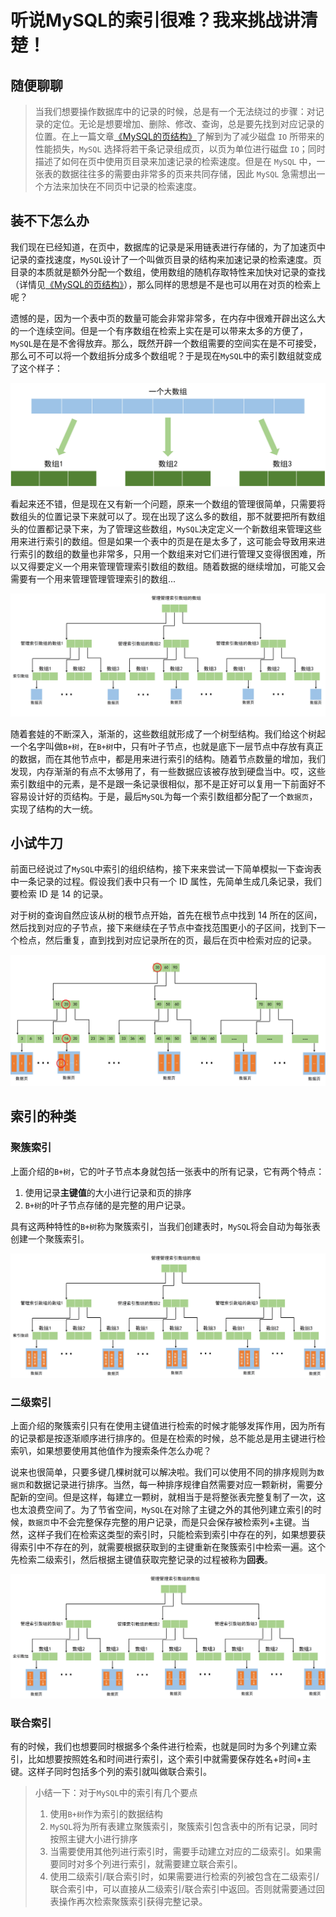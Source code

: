 # 听说MySQL的索引很难？我来挑战讲清楚！

## 随便聊聊

> 当我们想要操作数据库中的记录的时候，总是有一个无法绕过的步骤：对记录的定位。无论是想要增加、删除、修改、查询，总是要先找到对应记录的位置。在上一篇文章[《MySQL的页结构》](2.`MySQL`%E7%9A%84%E9%A1%B5%E7%BB%93%E6%9E%84.md)了解到为了减少磁盘 ``IO`` 所带来的性能损失，`MySQL` 选择将若干条记录组成页，以页为单位进行磁盘 `IO`；同时描述了如何在页中使用页目录来加速记录的检索速度。但是在 `MySQL` 中，一张表的数据往往多的需要由非常多的页来共同存储，因此 `MySQL` 急需想出一个方法来加快在不同页中记录的检索速度。

## 装不下怎么办

我们现在已经知道，在页中，数据库的记录是采用链表进行存储的，为了加速页中记录的查找速度，`MySQL`设计了一个叫做页目录的结构来加速记录的检索速度。页目录的本质就是额外分配一个数组，使用数组的随机存取特性来加快对记录的查找（详情见[《MySQL的页结构》](2.`MySQL`%E7%9A%84%E9%A1%B5%E7%BB%93%E6%9E%84.md)），那么同样的思想是不是也可以用在对页的检索上呢？

遗憾的是，因为一个表中页的数量可能会非常非常多，在内存中很难开辟出这么大的一个连续空间。但是一个有序数组在检索上实在是可以带来太多的方便了，`MySQL`是在是不舍得放弃。那么，既然开辟一个数组需要的空间实在是不可接受，那么可不可以将一个数组拆分成多个数组呢？于是现在`MySQL`中的索引数组就变成了这个样子：

![这里应该有张图](img/3.1.jpg)

看起来还不错，但是现在又有新一个问题，原来一个数组的管理很简单，只需要将数组头的位置记录下来就可以了。现在出现了这么多的数组，那不就要把所有数组头的位置都记录下来，为了管理这些数组，`MySQL`决定定义一个新数组来管理这些用来进行索引的数组。但是如果一个表中的页是在是太多了，这可能会导致用来进行索引的数组的数量也非常多，只用一个数组来对它们进行管理又变得很困难，所以又得要定义一个用来管理管理索引数组的数组。随着数据的继续增加，可能又会需要有一个用来管理管理管理索引的数组...

![Alt text](img/3.2.jpg)

随着套娃的不断深入，渐渐的，这些数组就形成了一个树型结构。我们给这个树起一个名字叫做`B+树`，在`B+树`中，只有叶子节点，也就是底下一层节点中存放有真正的数据，而在其他节点中，都是用来进行索引的结构。随着节点数量的增加，我们发现，内存渐渐的有点不太够用了，有一些数据应该被存放到硬盘当中。哎，这些索引数组中的元素，是不是跟一条记录很相似，那不是正好可以复用一下前面好不容易设计好的页结构。于是，最后`MySQL`为每一个索引数组都分配了一个`数据页`，实现了结构的大一统。

## 小试牛刀

前面已经说过了`MySQL`中索引的组织结构，接下来来尝试一下简单模拟一下查询表中一条记录的过程。假设我们表中只有一个 ID 属性，先简单生成几条记录，我们要检索 ID 是 14 的记录。

对于树的查询自然应该从树的根节点开始，首先在根节点中找到 14 所在的区间，然后找到对应的子节点，接下来继续在子节点中查找范围更小的子区间，找到下一个检点，然后重复，直到找到对应记录所在的页，最后在页中检索对应的记录。

![Alt text](img/3.6.jpg)

<!-- TODO：没写innodb引擎 -->
## 索引的种类

### 聚簇索引

上面介绍的`B+树`，它的叶子节点本身就包括一张表中的所有记录，它有两个特点：

1. 使用记录**主键值**的大小进行记录和页的排序
2. `B+树`的叶子节点存储的是完整的用户记录。

具有这两种特性的`B+树`称为聚簇索引，当我们创建表时，`MySQL`将会自动为每张表创建一个聚簇索引。

![Alt text](img/3.3.jpg)

### 二级索引

上面介绍的聚簇索引只有在使用主键值进行检索的时候才能够发挥作用，因为所有的记录都是按逐渐顺序进行排序的。但是在检索的时候，总不能总是用主键进行检索叭，如果想要使用其他值作为搜索条件怎么办呢？

说来也很简单，只要多键几棵树就可以解决啦。我们可以使用不同的排序规则为`数据页`和数据记录进行排序。当然，每一种排序规律自然需要对应一颗新树，需要分配新的空间。但是这样，每建立一颗树，就相当于是将整张表完整复制了一次，这也太浪费空间了。为了节省空间，`MySQL`在对除了主键之外的其他列建立索引的时候，`数据页`中不会完整保存完整的用户记录，而是只会保存被检索列+主键。当然，这样子我们在检索这类型的索引时，只能检索到索引中存在的列，如果想要获得索引中不存在的列，就需要根据获取到的主键重新在聚簇索引中检索一遍。这个先检索二级索引，然后根据主键值获取完整记录的过程被称为**回表**。

![Alt text](img/3.4.jpg)

### 联合索引

有的时候，我们也想要同时根据多个条件进行检索，也就是同时为多个列建立索引，比如想要按照姓名和时间进行索引，这个索引中就需要保存姓名+时间+主键。这样子同时包括多个列的索引就叫做联合索引。

> 小结一下：对于`MySQL`中的索引有几个要点
>
> 1. 使用`B+树`作为索引的数据结构
> 2. `MySQL`将为所有表建立聚簇索引，聚簇索引包含表中的所有记录，同时按照主键大小进行排序
> 3. 当需要使用其他列进行索引时，需要手动建立对应的二级索引。如果需要同时对多个列进行索引，就需要建立联合索引。
> 4. 使用二级索引/联合索引时，如果需要进行检索的列被包含在二级索引/联合索引中，可以直接从二级索引/联合索引中返回。否则就需要通过回表操作再次检索聚簇索引获得完整记录。